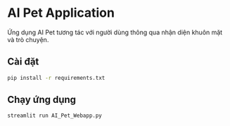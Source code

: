 # AI Pet Application

Ứng dụng AI Pet tương tác với người dùng thông qua nhận diện khuôn mặt và trò chuyện.

## Cài đặt

```bash
pip install -r requirements.txt
```

## Chạy ứng dụng

```bash
streamlit run AI_Pet_Webapp.py
```
